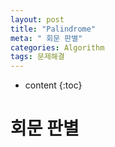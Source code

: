 ```yaml
---
layout: post
title: "Palindrome"
meta: " 회문 판별"
categories: Algorithm
tags: 문제해결
---
```




* content
{:toc}
# 회문 판별

